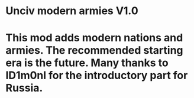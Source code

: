 # Unciv modern armies V1.0
# This mod adds modern nations and armies. The recommended starting era is the future. Many thanks to ID1m0nl for the introductory part for Russia.
